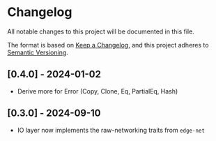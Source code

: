 # Changelog

All notable changes to this project will be documented in this file.

The format is based on [Keep a Changelog](https://keepachangelog.com/en/1.0.0/),
and this project adheres to [Semantic Versioning](https://semver.org/spec/v2.0.0.html).

## [0.4.0] - 2024-01-02
* Derive more for Error (Copy, Clone, Eq, PartialEq, Hash)

## [0.3.0] - 2024-09-10
* IO layer now implements the raw-networking traits from `edge-net`
